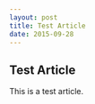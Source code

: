 ```yaml
---
layout: post
title: Test Article
date: 2015-09-28
---
```


Test Article
------------

This is a test article.
